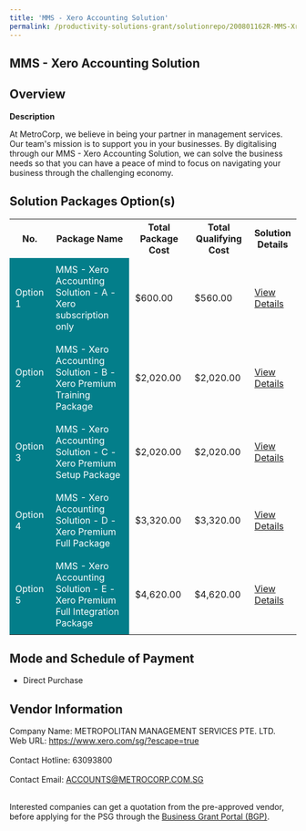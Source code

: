```yaml
---
title: 'MMS - Xero Accounting Solution'
permalink: /productivity-solutions-grant/solutionrepo/200801162R-MMS-Xro-ACC-SLN-G
---
```


## MMS - Xero Accounting Solution

## Overview

**Description**

At MetroCorp, we believe in being your partner in management services. Our team's mission is to support you in your businesses. By digitalising through our MMS - Xero Accounting Solution, we can solve the business needs so that you can have a peace of mind to focus on navigating your business through the challenging economy.

## Solution Packages Option(s)

<table>
<tr>
<th><b>No.</b></th>
<th><b>Package Name</b></th>
<th><b>Total Package Cost</b></th>
<th><b>Total Qualifying Cost</b></th>
<th><b>Solution Details</b></th>
</tr>
<tr>
<td style='padding: 10px; background-color: #037E8A; color: #FFFFFF;'>Option 1</td>
<td style='padding: 10px; background-color: #037E8A; color: #FFFFFF;'>MMS - Xero Accounting Solution - A - Xero subscription only</td>
<td style='padding: 10px;'>$600.00</td>
<td style='padding: 10px;'>$560.00</td>
<td style='padding: 10px;'><a href='/images/psg/METROPOLITAN_20210297_Desensitised_Annex_3_Part_1.pdf' target='_blank'>View Details</a></td>
</tr>
<tr>
<td style='padding: 10px; background-color: #037E8A; color: #FFFFFF;'>Option 2</td>
<td style='padding: 10px; background-color: #037E8A; color: #FFFFFF;'>MMS - Xero Accounting Solution - B - Xero Premium Training Package</td>
<td style='padding: 10px;'>$2,020.00</td>
<td style='padding: 10px;'>$2,020.00</td>
<td style='padding: 10px;'><a href='/images/psg/METROPOLITAN_20210297_Desensitised_Annex_3_Part_2.pdf' target='_blank'>View Details</a></td>
</tr>
<tr>
<td style='padding: 10px; background-color: #037E8A; color: #FFFFFF;'>Option 3</td>
<td style='padding: 10px; background-color: #037E8A; color: #FFFFFF;'>MMS - Xero Accounting Solution - C - Xero Premium Setup Package</td>
<td style='padding: 10px;'>$2,020.00</td>
<td style='padding: 10px;'>$2,020.00</td>
<td style='padding: 10px;'><a href='/images/psg/METROPOLITAN_20210297_Desensitised_Annex_3_Part_3.pdf' target='_blank'>View Details</a></td>
</tr>
<tr>
<td style='padding: 10px; background-color: #037E8A; color: #FFFFFF;'>Option 4</td>
<td style='padding: 10px; background-color: #037E8A; color: #FFFFFF;'>MMS - Xero Accounting Solution - D - Xero Premium Full Package</td>
<td style='padding: 10px;'>$3,320.00</td>
<td style='padding: 10px;'>$3,320.00</td>
<td style='padding: 10px;'><a href='/images/psg/METROPOLITAN_20210297_Desensitised_Annex_3_Part_4.pdf' target='_blank'>View Details</a></td>
</tr>
<tr>
<td style='padding: 10px; background-color: #037E8A; color: #FFFFFF;'>Option 5</td>
<td style='padding: 10px; background-color: #037E8A; color: #FFFFFF;'>MMS - Xero Accounting Solution - E -  Xero Premium Full Integration Package</td>
<td style='padding: 10px;'>$4,620.00</td>
<td style='padding: 10px;'>$4,620.00</td>
<td style='padding: 10px;'><a href='/images/psg/METROPOLITAN_20210297_Desensitised_Annex_3_Part_5.pdf' target='_blank'>View Details</a></td>
</tr>
</table>

## Mode and Schedule of Payment

 - Direct Purchase

## Vendor Information

 Company Name: METROPOLITAN MANAGEMENT SERVICES PTE. LTD.<br>Web URL: https://www.xero.com/sg/?escape=true <br><br>Contact Hotline: 63093800 <br><br>Contact Email: ACCOUNTS@METROCORP.COM.SG <br><br>

Interested companies can get a quotation from the pre-approved vendor, before applying for the PSG through the <a href='https://www.businessgrants.gov.sg/' target='_blank' rel='noopener'>Business Grant Portal (BGP)</a>.

<script src="/jquery/resize-tables.js"></script>

